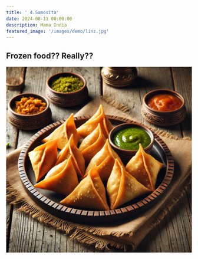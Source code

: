 ```yaml
---
title: ' 4.Samosita'
date: 2024-08-11 00:00:00
description: Mama India
featured_image: '/images/demo/linz.jpg'
---
```


## Frozen food?? Really??


![](/images/demo/samosa.jpg)

